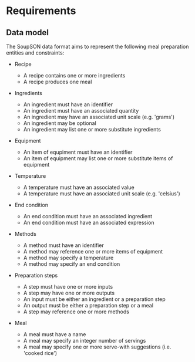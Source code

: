 # Requirements

## Data model

The SoupSON data format aims to represent the following meal preparation
entities and constraints:

- Recipe
  - A recipe contains one or more ingredients
  - A recipe produces one meal

- Ingredients
  - An ingredient must have an identifier
  - An ingredient must have an associated quantity
  - An ingredient may have an associated unit scale (e.g. 'grams')
  - An ingredient may be optional
  - An ingredient may list one or more substitute ingredients

- Equipment
  - An item of equpiment must have an identifier
  - An item of equipment may list one or more substitute items of equipment

- Temperature
  - A temperature must have an associated value
  - A temperature must have an associated unit scale (e.g. 'celsius')

- End condition
  - An end condition must have an associated ingredient
  - An end condition must have an associated expression

- Methods
  - A method must have an identifier
  - A method may reference one or more items of equipment
  - A method may specify a temperature
  - A method may specify an end condition

- Preparation steps
  - A step must have one or more inputs
  - A step may have one or more outputs
  - An input must be either an ingredient or a preparation step
  - An output must be either a preparation step or a meal
  - A step may reference one or more methods

- Meal
  - A meal must have a name
  - A meal may specify an integer number of servings
  - A meal may specify one or more serve-with suggestions (i.e. 'cooked rice')
